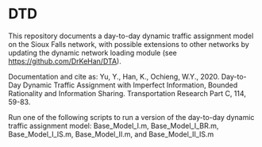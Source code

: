 # DTD
This repository documents a day-to-day dynamic traffic assignment model on the Sioux Falls network, with possible extensions to other networks by updating the dynamic network loading module (see https://github.com/DrKeHan/DTA). 

Documentation and cite as:
Yu, Y., Han, K., Ochieng, W.Y., 2020. Day-to-Day Dynamic Traffic Assignment with Imperfect Information, Bounded Rationality and Information Sharing. Transportation Research Part C, 114, 59-83.

Run one of the following scripts to run a version of the day-to-day dynamic traffic assignment model:
Base_Model_I.m,
Base_Model_I_BR.m,
Base_Model_I_IS.m,
Base_Model_II.m, and 
Base_Model_II_IS.m
